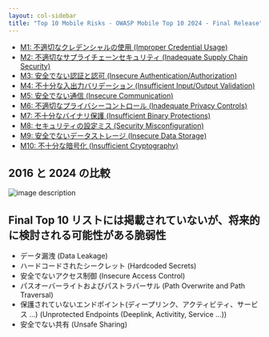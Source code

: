 ```yaml
---
layout: col-sidebar
title: "Top 10 Mobile Risks - OWASP Mobile Top 10 2024 - Final Release"
---
```


- [M1: 不適切なクレデンシャルの使用 (Improper Credential Usage)](m1-improper-credential-usage.md)
- [M2: 不適切なサプライチェーンセキュリティ (Inadequate Supply Chain Security)](m2-inadequate-supply-chain-security.md)
- [M3: 安全でない認証と認可 (Insecure Authentication/Authorization)](m3-insecure-authentication-authorization.md)
- [M4: 不十分な入出力バリデーション (Insufficient Input/Output Validation)](m4-insufficient-input-output-validation.md)
- [M5: 安全でない通信 (Insecure Communication)](m5-insecure-communication.md)
- [M6: 不適切なプライバシーコントロール (Inadequate Privacy Controls)](m6-inadequate-privacy-controls.md)
- [M7: 不十分なバイナリ保護 (Insufficient Binary Protections)](m7-insufficient-binary-protection.md)
- [M8: セキュリティの設定ミス (Security Misconfiguration)](m8-security-misconfiguration.md)
- [M9: 安全でないデータストレージ (Insecure Data Storage)](m9-insecure-data-storage.md)
- [M10: 不十分な暗号化 (Insufficient Cryptography)](m10-insufficient-cryptography.md)

## 2016 と 2024 の比較
![image description](https://github.com/OWASP/www-project-mobile-top-10/blob/master/2023-risks/assets/images/comparison-owasp-10.png)


## Final Top 10 リストには掲載されていないが、将来的に検討される可能性がある脆弱性

* データ漏洩 (Data Leakage)
* ハードコードされたシークレット (Hardcoded Secrets)
* 安全でないアクセス制御 (Insecure Access Control)
* パスオーバーライトおよびパストラバーサル (Path Overwrite and Path Traversal)
* 保護されていないエンドポイント(ディープリンク、アクティビティ、サービス ...) (Unprotected Endpoints (Deeplink, Activitity, Service ...))
* 安全でない共有 (Unsafe Sharing)
